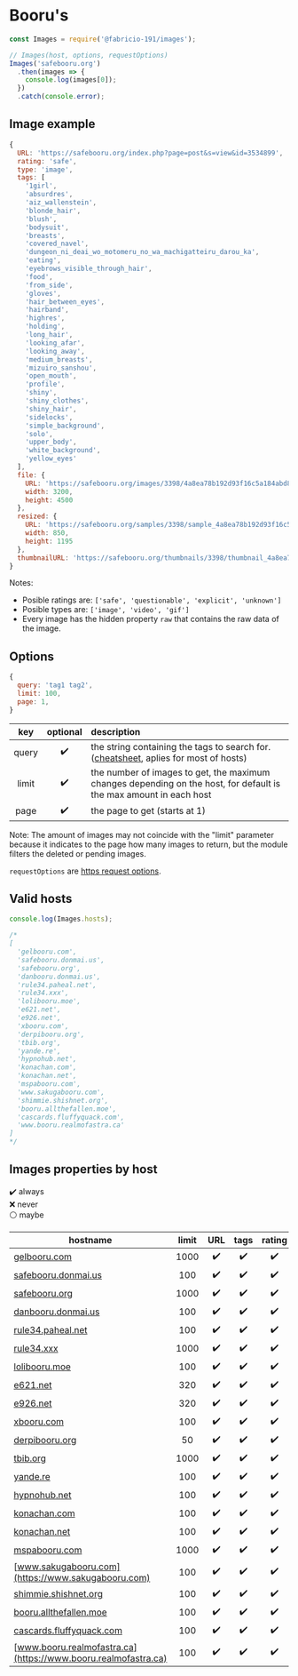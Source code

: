 # Booru's

```js
const Images = require('@fabricio-191/images');

// Images(host, options, requestOptions)
Images('safebooru.org')
  .then(images => {
    console.log(images[0]);
  })
  .catch(console.error);
```

## Image example

```js
{
  URL: 'https://safebooru.org/index.php?page=post&s=view&id=3534899',
  rating: 'safe',
  type: 'image',
  tags: [
    '1girl',
    'absurdres',
    'aiz_wallenstein',
    'blonde_hair',
    'blush',
    'bodysuit',
    'breasts',
    'covered_navel',
    'dungeon_ni_deai_wo_motomeru_no_wa_machigatteiru_darou_ka',  
    'eating',
    'eyebrows_visible_through_hair',
    'food',
    'from_side',
    'gloves',
    'hair_between_eyes',
    'hairband',
    'highres',
    'holding',
    'long_hair',
    'looking_afar',
    'looking_away',
    'medium_breasts',
    'mizuiro_sanshou',
    'open_mouth',
    'profile',
    'shiny',
    'shiny_clothes',
    'shiny_hair',
    'sidelocks',
    'simple_background',
    'solo',
    'upper_body',
    'white_background',
    'yellow_eyes'
  ],
  file: {
    URL: 'https://safebooru.org/images/3398/4a8ea78b192d93f16c5a184abd82e33a9d909219.jpg',
    width: 3200,
    height: 4500
  },
  resized: {
    URL: 'https://safebooru.org/samples/3398/sample_4a8ea78b192d93f16c5a184abd82e33a9d909219.jpg',
    width: 850,
    height: 1195
  },
  thumbnailURL: 'https://safebooru.org/thumbnails/3398/thumbnail_4a8ea78b192d93f16c5a184abd82e33a9d909219.jpg'
}
```

Notes:

* Posible ratings are: `['safe', 'questionable', 'explicit', 'unknown']`
* Posible types are: `['image', 'video', 'gif']`
* Every image has the hidden property `raw` that contains the raw data of the image.

## Options

```js
{
  query: 'tag1 tag2',
  limit: 100,
  page: 1,
}
```

|  key  | optional | description |
|:-----:|:--------:|:------------|
| query | ✔️ | the string containing the tags to search for. ([cheatsheet](https://gelbooru.com/index.php?page=wiki&s=view&id=26263), aplies for most of hosts) |
| limit | ✔️ | the number of images to get, the maximum changes depending on the host, for default is the max amount in each host |
| page  | ✔️ | the page to get (starts at 1) |
<!--
  user: '',
  pass: '',
| user | ✔️ | username for authentication on the host |
| pass | ✔️ | password/api key for authentication on the host |
-->

Note:
The amount of images may not coincide with the "limit" parameter because it indicates to the page how many images to return, but the module filters the deleted or pending images.

`requestOptions` are [https request options](https://nodejs.org/api/https.html#httpsrequestoptions-callback).

## Valid hosts

```js
console.log(Images.hosts);

/*
[
  'gelbooru.com',       
  'safebooru.donmai.us',
  'safebooru.org',      
  'danbooru.donmai.us', 
  'rule34.paheal.net',  
  'rule34.xxx',
  'lolibooru.moe',      
  'e621.net',
  'e926.net',
  'xbooru.com',
  'derpibooru.org',     
  'tbib.org',
  'yande.re',
  'hypnohub.net',       
  'konachan.com',       
  'konachan.net',
  'mspabooru.com',
  'www.sakugabooru.com',
  'shimmie.shishnet.org',
  'booru.allthefallen.moe',
  'cascards.fluffyquack.com',
  'www.booru.realmofastra.ca'
]
*/
```

## Images properties by host

✔️ always  
❌ never  
⚪️ maybe

| hostname | limit | URL | tags | rating | file | file.URL | file.width | file.height | resized | resized.URL | resized.width | resized.height | thumbnailURL |
|----------------------------------------------------------------|:----:|:--:|:---:|:--:|:---:|:--:|:---:|:--:|:---:|:--:|:---:|:--:|:---:|
| [gelbooru.com](https://gelbooru.com)                           | 1000 | ✔️ | ✔️ | ✔️ | ✔️ | ✔️ | ✔️ | ✔️ | ⚪️ | ⚪️ | ⚪️ | ⚪️ | ✔️ |
| [safebooru.donmai.us](https://safebooru.donmai.us)             | 100  | ✔️ | ✔️ | ✔️ | ✔️ | ✔️ | ✔️ | ✔️ | ⚪️ | ⚪️ | ❌ | ❌ | ✔️ |
| [safebooru.org](https://safebooru.org)                         | 1000 | ✔️ | ✔️ | ✔️ | ✔️ | ✔️ | ✔️ | ✔️ | ⚪️ | ⚪️ | ⚪️ | ⚪️ | ✔️ |
| [danbooru.donmai.us](https://danbooru.donmai.us)               | 100  | ✔️ | ✔️ | ✔️ | ✔️ | ✔️ | ✔️ | ✔️ | ⚪️ | ⚪️ | ❌ | ❌ | ✔️ |
| [rule34.paheal.net](https://rule34.paheal.net)                 | 100  | ✔️ | ✔️ | ✔️ | ✔️ | ✔️ | ✔️ | ✔️ | ❌ | ❌ | ❌ | ❌ | ✔️ |
| [rule34.xxx](https://rule34.xxx)                               | 1000 | ✔️ | ✔️ | ✔️ | ✔️ | ✔️ | ✔️ | ✔️ | ⚪️ | ⚪️ | ⚪️ | ⚪️ | ✔️ |
| [lolibooru.moe](https://lolibooru.moe)                         | 100  | ✔️ | ✔️ | ✔️ | ✔️ | ✔️ | ✔️ | ✔️ | ❌ | ❌ | ❌ | ❌ | ✔️ |
| [e621.net](https://e621.net)                                   | 320  | ✔️ | ✔️ | ✔️ | ✔️ | ✔️ | ✔️ | ✔️ | ⚪️ | ⚪️ | ⚪️ | ⚪️ | ✔️ |
| [e926.net](https://e926.net)                                   | 320  | ✔️ | ✔️ | ✔️ | ✔️ | ✔️ | ✔️ | ✔️ | ⚪️ | ⚪️ | ⚪️ | ⚪️ | ✔️ |
| [xbooru.com](https://xbooru.com)                               | 100  | ✔️ | ✔️ | ✔️ | ✔️ | ✔️ | ✔️ | ✔️ | ⚪️ | ⚪️ | ⚪️ | ⚪️ | ✔️ |
| [derpibooru.org](https://derpibooru.org)                       | 50   | ✔️ | ✔️ | ✔️ | ✔️ | ✔️ | ✔️ | ✔️ | ✔️ | ✔️ | ❌ | ❌ | ✔️ |
| [tbib.org](https://tbib.org)                                   | 1000 | ✔️ | ✔️ | ✔️ | ✔️ | ✔️ | ✔️ | ✔️ | ⚪️ | ⚪️ | ⚪️ | ⚪️ | ✔️ |
| [yande.re](https://yande.re)                                   | 100  | ✔️ | ✔️ | ✔️ | ✔️ | ✔️ | ✔️ | ✔️ | ❌ | ❌ | ❌ | ❌ | ✔️ |
| [hypnohub.net](https://hypnohub.net)                           | 100  | ✔️ | ✔️ | ✔️ | ✔️ | ✔️ | ✔️ | ✔️ | ❌ | ❌ | ❌ | ❌ | ✔️ |
| [konachan.com](https://konachan.com)                           | 100  | ✔️ | ✔️ | ✔️ | ✔️ | ✔️ | ✔️ | ✔️ | ❌ | ❌ | ❌ | ❌ | ✔️ |
| [konachan.net](https://konachan.net)                           | 100  | ✔️ | ✔️ | ✔️ | ✔️ | ✔️ | ✔️ | ✔️ | ❌ | ❌ | ❌ | ❌ | ✔️ |
| [mspabooru.com](https://mspabooru.com)                         | 1000 | ✔️ | ✔️ | ✔️ | ✔️ | ✔️ | ✔️ | ✔️ | ⚪️ | ⚪️ | ⚪️ | ⚪️ | ✔️ |
| [www.sakugabooru.com](https://www.sakugabooru.com)             | 100  | ✔️ | ✔️ | ✔️ | ✔️ | ✔️ | ✔️ | ✔️ | ❌ | ❌ | ❌ | ❌ | ✔️ |
| [shimmie.shishnet.org](https://shimmie.shishnet.org)           | 100  | ✔️ | ✔️ | ✔️ | ✔️ | ✔️ | ✔️ | ✔️ | ❌ | ❌ | ❌ | ❌ | ✔️ |
| [booru.allthefallen.moe](https://booru.allthefallen.moe)       | 100  | ✔️ | ✔️ | ✔️ | ✔️ | ✔️ | ✔️ | ✔️ | ⚪️ | ⚪️ | ❌ | ❌ | ✔️ |
| [cascards.fluffyquack.com](https://cascards.fluffyquack.com)   | 100  | ✔️ | ✔️ | ✔️ | ✔️ | ✔️ | ✔️ | ✔️ | ❌ | ❌ | ❌ | ❌ | ✔️ |
| [www.booru.realmofastra.ca](https://www.booru.realmofastra.ca) | 100  | ✔️ | ✔️ | ✔️ | ✔️ | ✔️ | ✔️ | ✔️ | ❌ | ❌ | ❌ | ❌ | ✔️ |
